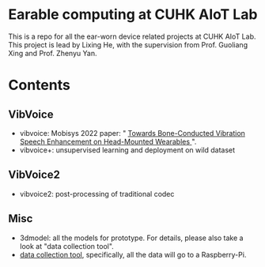 # Earable computing at CUHK AIoT Lab
This is a repo for all the ear-worn device related projects at CUHK AIoT Lab. This project is lead by Lixing He, with the supervision from Prof. Guoliang Xing and Prof. Zhenyu Yan.

# Contents
## VibVoice
* vibvoice: Mobisys 2022 paper: " <a href="https://dl.acm.org/doi/abs/10.1145/3495243.3560519"> Towards Bone-Conducted Vibration Speech Enhancement on Head-Mounted Wearables </a>".
* vibvoice+: unsupervised learning and deployment on wild dataset

## VibVoice2
* vibvoice2: post-processing of traditional codec

## Misc
* 3dmodel: all the models for prototype. For details, please also take a look at "data collection tool".
* [data collection tool](https://github.com/lixinghe1999/Raspberry-Pi), specifically, all the data will go to a Raspberry-Pi.
